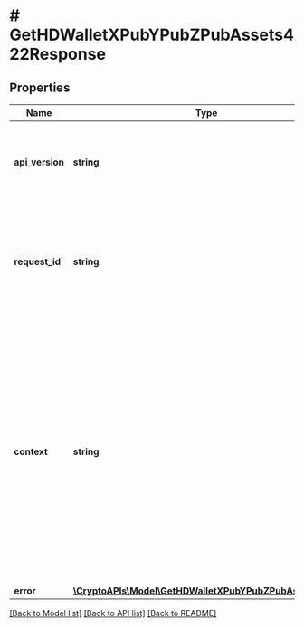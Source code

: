 # # GetHDWalletXPubYPubZPubAssets422Response

## Properties

Name | Type | Description | Notes
------------ | ------------- | ------------- | -------------
**api_version** | **string** | Specifies the version of the API that incorporates this endpoint. |
**request_id** | **string** | Defines the ID of the request. The &#x60;requestId&#x60; is generated by Crypto APIs and it&#39;s unique for every request. |
**context** | **string** | In batch situations the user can use the context to correlate responses with requests. This property is present regardless of whether the response was successful or returned as an error. &#x60;context&#x60; is specified by the user. | [optional]
**error** | [**\CryptoAPIs\Model\GetHDWalletXPubYPubZPubAssetsE422**](GetHDWalletXPubYPubZPubAssetsE422.md) |  |

[[Back to Model list]](../../README.md#models) [[Back to API list]](../../README.md#endpoints) [[Back to README]](../../README.md)
